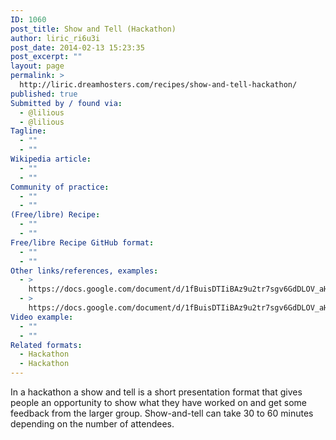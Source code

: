 ```yaml
---
ID: 1060
post_title: Show and Tell (Hackathon)
author: liric_ri6u3i
post_date: 2014-02-13 15:23:35
post_excerpt: ""
layout: page
permalink: >
  http://liric.dreamhosters.com/recipes/show-and-tell-hackathon/
published: true
Submitted by / found via:
  - @lilious
  - @lilious
Tagline:
  - ""
  - ""
Wikipedia article:
  - ""
  - ""
Community of practice:
  - ""
  - ""
(Free/libre) Recipe:
  - ""
  - ""
Free/libre Recipe GitHub format:
  - ""
  - ""
Other links/references, examples:
  - >
    https://docs.google.com/document/d/1fBuisDTIiBAz9u2tr7sgv6GdDLOV_aHbafjqHXSkNB0/edit
  - >
    https://docs.google.com/document/d/1fBuisDTIiBAz9u2tr7sgv6GdDLOV_aHbafjqHXSkNB0/edit
Video example:
  - ""
  - ""
Related formats:
  - Hackathon
  - Hackathon
---
```

In a hackathon a show and tell is a short presentation format that gives people an opportunity to show what they have worked on and get some feedback from the larger group.  Show-and-tell can take 30 to 60 minutes depending on the number of attendees.